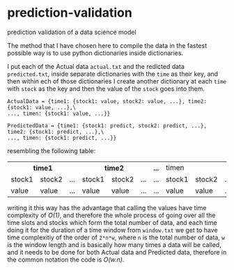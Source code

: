 # prediction-validation
prediction validation of a data science model

The method that I have chosen here to compile the data in the fastest possible way is to use python dictionaries inside dictionaries.

I put each of the Actual data `actual.txt` and the redicted data `predicted.txt`, inside separate dictionaries with the `time` as their key, and then within ech of those dictionaries I create another dictionary at each `time` with `stock` as the key and then the value of the `stock` goes into them.

```
ActualData = {time1: {stock1: value, stock2: value, ...}, time2: {stock1: value, ...},\
..., timen: {stock1: value, ...}}

PredictedData = {time1: {stock1: predict, stock2: predict, ...}, time2: {stock1: predict, ...},\
..., timen: {stock1: predict, ...}}
```
resembling the following table:
<table>
  <tr>
    <th colspan = 3>time1</th>
    <th colspan = 3>time2</th>
    <th > ... </th>
    <td colspan = 3>timen</th>
  </tr>
  <tr>
     <td>stock1</td>
     <td>stock2</td>
     <td> ... </td>
     <td>stock1</td>
     <td>stock2</td>
     <td> ... </td>
     <td> ... </td>
     <td>stock1</td>
     <td>stock2</td>
     <td> ... </td>
  </tr>
  <tr>
    <td>value</td>
     <td>value</td>
     <td> ... </td>
     <td>value</td>
     <td>value</td>
     <td> ... </td>
     <td> ... </td>
     <td>value</td>
     <td>value</td>
     <td> ... </td>
  </tr>
</table>

writing it this way has the advantage that calling the values have time complexity of *O(1)*, and therefore the whole process of going over all the time slots and stocks which form the total number of data, and each time doing it for the duration of a time window from `window.txt` we get to have time complexitiy of the order of `2*n*w`, where `n` is the total number of data, `w` is the window length and is basically how many times a data will be called, and it needs to be done for both Actual data and Predicted data, therefore in the common notation the code is *O(w.n)*.
